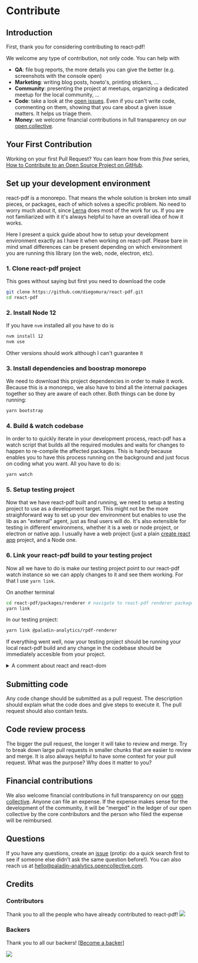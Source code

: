 # Contribute

## Introduction

First, thank you for considering contributing to react-pdf!

We welcome any type of contribution, not only code. You can help with

- **QA**: file bug reports, the more details you can give the better (e.g. screenshots with the console open)
- **Marketing**: writing blog posts, howto's, printing stickers, ...
- **Community**: presenting the project at meetups, organizing a dedicated meetup for the local community, ...
- **Code**: take a look at the [open issues](https://github.com/diegomura/react-pdf/issues). Even if you can't write code, commenting on them, showing that you care about a given issue matters. It helps us triage them.
- **Money**: we welcome financial contributions in full transparency on our [open collective](https://opencollective.com/react-pdf).

## Your First Contribution

Working on your first Pull Request? You can learn how from this _free_ series, [How to Contribute to an Open Source Project on GitHub](https://egghead.io/series/how-to-contribute-to-an-open-source-project-on-github).

## Set up your development environment

react-pdf is a monorepo. That means the whole solution is broken into small pieces, or packages, each of which solves a specific problem. No need to worry much about it, since [Lerna](https://lerna.js.org/) does most of the work for us. If you are not familiarized with it it's always helpful to have an overall idea of how it works.

Here I present a quick guide about how to setup your development environment exactly as I have it when working on react-pdf. Please bare in mind small differences can be present depending on which environment you are running this library (on the web, node, electron, etc).

### 1. Clone react-pdf project

This goes without saying but first you need to download the code

```sh
git clone https://github.com/diegomura/react-pdf.git
cd react-pdf
```

### 2. Install Node 12

If you have `nvm` installed all you have to do is

```sh
nvm install 12
nvm use
```

Other versions should work although I can't guarantee it

### 3. Install dependencies and boostrap monorepo

We need to download this project dependencies in order to make it work. Because this is a monorepo, we also have to bind all the internal packages together so they are aware of each other. Both things can be done by running:

```sh
yarn bootstrap
```

### 4. Build & watch codebase

In order to to quickly iterate in your development process, react-pdf has a watch script that builds all the required modules and waits for changes to happen to re-compile the affected packages. This is handy because enables you to have this process running on the background and just focus on coding what you want. All you have to do is:

```sh
yarn watch
```

### 5. Setup testing project

Now that we have react-pdf built and running, we need to setup a testing project to use as a development target. This might not be the more straighforward way to set up your dev environment but enables to use the lib as an "external" agent, just as final users will do. It's also extensible for testing in different environmens, whether it is a web or node project, or electron or native app. I usually have a web project (just a plain [create react app](https://reactjs.org/docs/create-a-new-react-app.html) project, and a Node one.

### 6. Link your react-pdf build to your testing project

Now all we have to do is make our testing project point to our react-pdf watch instance so we can apply changes to it and see them working. For that I use `yarn link`.

On another terminal

```sh
cd react-pdf/packages/renderer # navigate to react-pdf renderer package
yarn link
```

In our testing project:

```sh
yarn link @paladin-analytics/rpdf-renderer
```

If everything went well, now your testing project should be running your local react-pdf build and any change in the codebase should be immediately accesible from your project.

<details>
 <summary>A comment about react and react-dom</summary>
  I observed that it's sometimes needed to apply the same linking process to both react and react-dom. This is becuase otherwise your local react-pdf build and your testing project will be using each a different react and react-dom instance, making react complain. All you have to do is

<pre>
# on your react-pdf project

cd react-pdf/node_modules/react
yarn link
cd ../react-dom
yarn link

# on your testing project

yarn link react
yarn link react-dom
</pre>
</details>

## Submitting code

Any code change should be submitted as a pull request. The description should explain what the code does and give steps to execute it. The pull request should also contain tests.

## Code review process

The bigger the pull request, the longer it will take to review and merge. Try to break down large pull requests in smaller chunks that are easier to review and merge.
It is also always helpful to have some context for your pull request. What was the purpose? Why does it matter to you?

## Financial contributions

We also welcome financial contributions in full transparency on our [open collective](https://opencollective.com/react-pdf).
Anyone can file an expense. If the expense makes sense for the development of the community, it will be "merged" in the ledger of our open collective by the core contributors and the person who filed the expense will be reimbursed.

## Questions

If you have any questions, create an [issue](https://github.com/diegomura/react-pdf/issues) (protip: do a quick search first to see if someone else didn't ask the same question before!).
You can also reach us at hello@paladin-analytics.opencollective.com.

## Credits

### Contributors

Thank you to all the people who have already contributed to react-pdf!
<a href="/diegomura/react-pdf/graphs/contributors"><img src="https://opencollective.com/react-pdf/contributors.svg?width=890" /></a>

### Backers

Thank you to all our backers! [[Become a backer](https://opencollective.com/react-pdf#backer)]

<a href="https://opencollective.com/react-pdf#backers" target="_blank"><img src="https://opencollective.com/react-pdf/backers.svg?width=890"></a>

<!-- This `CONTRIBUTING.md` is based on @nayafia's template https://github.com/nayafia/contributing-template -->
